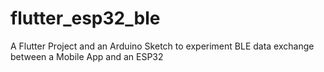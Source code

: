 # flutter_esp32_ble
A Flutter Project and an Arduino Sketch to experiment BLE data exchange between a Mobile App and an ESP32
